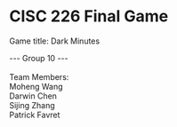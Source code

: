 # CISC 226 Final Game <br>

Game title: Dark Minutes <br>

--- Group 10 --- <br><br>
Team Members:<br>
Moheng Wang <br>
Darwin Chen <br>
Sijing Zhang  <br>
Patrick Favret <br>
